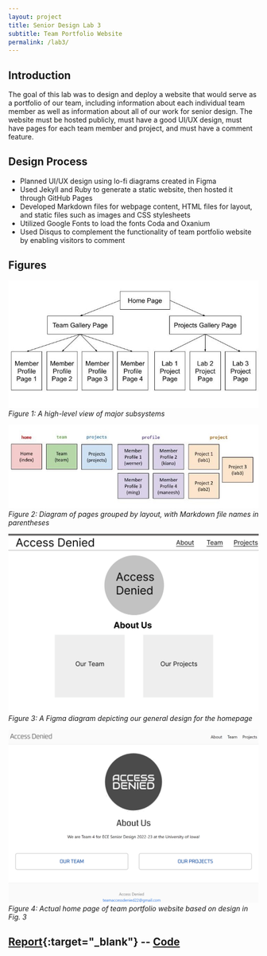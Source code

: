 ```yaml
---
layout: project
title: Senior Design Lab 3
subtitle: Team Portfolio Website
permalink: /lab3/
---
```


## Introduction

The goal of this lab was to design and deploy a website that would serve as a portfolio of our team, including information about each individual team member as well as information about all of our work for senior design. The website must be hosted publicly, must have a good UI/UX design, must have pages for each team member and project, and must have a comment feature.

## Design Process

- Planned UI/UX design using lo-fi diagrams created in Figma
- Used Jekyll and Ruby to generate a static website, then hosted it through GitHub Pages
- Developed Markdown files for webpage content, HTML files for layout, and static files such as images and CSS stylesheets
- Utilized Google Fonts to load the fonts Coda and Oxanium
- Used Disqus to complement the functionality of team portfolio website by enabling visitors to comment

## Figures

![](/assets/img/lab3view.jpg)
*Figure 1: A high-level view of major subsystems*

![](/assets/img/lab3view2.jpg)
*Figure 2: Diagram of pages grouped by layout, with Markdown file names in parentheses*

![](/assets/img/lab3_figma.png)
*Figure 3: A Figma diagram depicting our general design for the homepage*

![](/assets/img/lab3view3.png)
*Figure 4: Actual home page of team portfolio website based on design in Fig. 3*


## [Report](https://docs.google.com/document/d/1ZFb5mZsp_u-5JMseRqmH7K8rBucD17bacw_xUfrmNg8/edit?usp=sharing){:target="_blank"} -- [Code](https://github.com/accessdenied22/accessdenied22.github.io)
